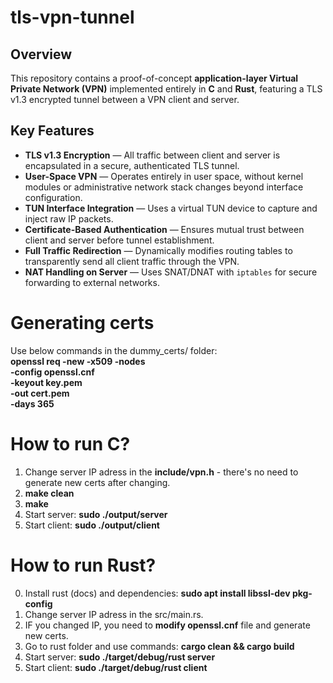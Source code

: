 # tls-vpn-tunnel

## Overview
This repository contains a proof-of-concept **application-layer Virtual Private Network (VPN)** implemented entirely in **C** and **Rust**, featuring a TLS v1.3 encrypted tunnel between a VPN client and server.

## Key Features
- **TLS v1.3 Encryption** — All traffic between client and server is encapsulated in a secure, authenticated TLS tunnel.
- **User-Space VPN** — Operates entirely in user space, without kernel modules or administrative network stack changes beyond interface configuration.
- **TUN Interface Integration** — Uses a virtual TUN device to capture and inject raw IP packets.
- **Certificate-Based Authentication** — Ensures mutual trust between client and server before tunnel establishment.
- **Full Traffic Redirection** — Dynamically modifies routing tables to transparently send all client traffic through the VPN.
- **NAT Handling on Server** — Uses SNAT/DNAT with `iptables` for secure forwarding to external networks.

# Generating certs
Use below commands in the dummy_certs/ folder:  
**openssl req -new -x509 -nodes \
  -config openssl.cnf \
  -keyout key.pem \
  -out cert.pem \
  -days 365**

# How to run C?
1. Change server IP adress in the **include/vpn.h** - there's no need to generate new certs after changing.
2. **make clean**
3. **make**
4. Start server: **sudo ./output/server**
5. Start client: **sudo ./output/client**

# How to run Rust?
0. Install rust (docs) and dependencies: **sudo apt install libssl-dev pkg-config**
1. Change server IP adress in the src/main.rs.
2. IF you changed IP, you need to **modify openssl.cnf** file and generate new certs.
3. Go to rust folder and use commands: **cargo clean && cargo build**
4. Start server: **sudo ./target/debug/rust server**
5. Start client: **sudo ./target/debug/rust client**
